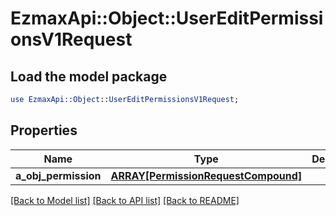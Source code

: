 # EzmaxApi::Object::UserEditPermissionsV1Request

## Load the model package
```perl
use EzmaxApi::Object::UserEditPermissionsV1Request;
```

## Properties
Name | Type | Description | Notes
------------ | ------------- | ------------- | -------------
**a_obj_permission** | [**ARRAY[PermissionRequestCompound]**](PermissionRequestCompound.md) |  | 

[[Back to Model list]](../README.md#documentation-for-models) [[Back to API list]](../README.md#documentation-for-api-endpoints) [[Back to README]](../README.md)


